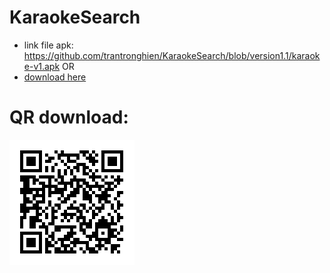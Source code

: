 # KaraokeSearch
+ link file apk: https://github.com/trantronghien/KaraokeSearch/blob/version1.1/karaoke-v1.apk OR
+ [download here](https://github.com/trantronghien/KaraokeSearch/raw/version1.1/karaoke-v1.apk)
# QR download:

 ![download here](https://github.com/trantronghien/KaraokeSearch/raw/version1.1/green-karaoke-url-download.png)
